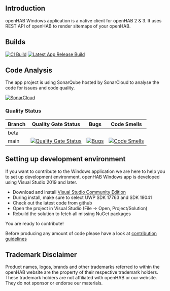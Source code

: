 ## Introduction
openHAB Windows application is a native client for openHAB 2 & 3. It uses REST API of openHAB to render
sitemaps of your openHAB.

## Builds

[![CI Build](https://github.com/openhab/openhab-windows/actions/workflows/ci.yml/badge.svg)](https://github.com/openhab/openhab-windows/actions/workflows/ci.yml)
[![Latest App Release Build](https://github.com/openhab/openhab-windows/actions/workflows/app-release.yml/badge.svg)](https://github.com/openhab/openhab-windows/actions/workflows/app-release.yml)

## Code Analysis
The app project is using SonarQube hosted by SonarCloud to analyse the code for issues and code quality.

[![SonarCloud](https://sonarcloud.io/images/project_badges/sonarcloud-white.svg)](https://sonarcloud.io/dashboard?id=openhab_openhab-windows)

### Quality Status

| Branch | Quality Gate Status | Bugs |Code Smells
|--------|---------------------|------ |------------|
| beta ||||
| main | [![Quality Gate Status](https://sonarcloud.io/api/project_badges/measure?project=openhab_openhab-windows&metric=alert_status)](https://sonarcloud.io/dashboard?id=openhab_openhab-windows)| [![Bugs](https://sonarcloud.io/api/project_badges/measure?project=openhab_openhab-windows&metric=bugs)](https://sonarcloud.io/dashboard?id=openhab_openhab-windows)|[![Code Smells](https://sonarcloud.io/api/project_badges/measure?project=openhab_openhab-windows&metric=code_smells)](https://sonarcloud.io/dashboard?id=openhab_openhab-windows)|

## Setting up development environment

If you want to contribute to the Windows application we are here to help you to set up
development environment. openHAB Windows app is developed using Visual Studio 2019 and later.

- Download and install [Visual Studio Community Edition](https://www.visualstudio.com/downloads/)
- During install, make sure to select UWP SDK 17763 and SDK 19041
- Check out the latest code from github
- Open the project in Visual Studio (File -> Open, Project/Solution)
- Rebuild the solution to fetch all missing NuGet packages

You are ready to contribute!

Before producing any amount of code please have a look at [contribution guidelines](https://github.com/openhab/openhab.windows/blob/master/CONTRIBUTING.md)

## Trademark Disclaimer

Product names, logos, brands and other trademarks referred to within the openHAB website are the
property of their respective trademark holders. These trademark holders are not affiliated with
openHAB or our website. They do not sponsor or endorse our materials.
